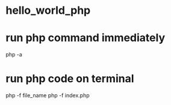 # hello_world_php

# run php command immediately
php -a

# run php code on terminal
php -f file_name
php -f index.php

#